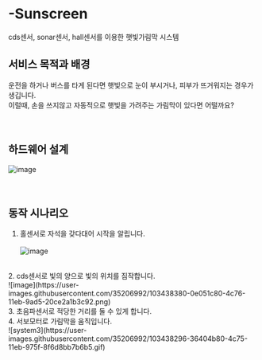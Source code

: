 # -Sunscreen  
cds센서, sonar센서, hall센서를 이용한 햇빛가림막 시스템
<br>
## 서비스 목적과 배경  
운전을 하거나 버스를 타게 된다면 햇빛으로 눈이 부시거나, 피부가 뜨거워지는 경우가 생깁니다.  
이럴때, 손을 쓰지않고 자동적으로 햇빛을 가려주는 가림막이 있다면 어떨까요?  
<br>
<br>
## 하드웨어 설계  
![image](https://user-images.githubusercontent.com/35206992/103438084-5e7a7b00-4c72-11eb-8175-fa5f2e3be1ec.png)
<br>
<br>
<br>
## 동작 시나리오  
1. 홀센서로 자석을 갖다대어 시작을 알립니다.  
<br>![image](https://user-images.githubusercontent.com/35206992/103438311-60920900-4c75-11eb-84ee-2401535f996c.png)
<br>
2. cds센서로 빛의 양으로 빛의 위치를 짐작합니다.  
<br>![image](https://user-images.githubusercontent.com/35206992/103438380-0e051c80-4c76-11eb-9ad5-20ce2a1b3c92.png)
<br>
3. 초음파센서로 적당한 거리를 둘 수 있게 합니다.  
<br>
4. 서보모터로 가림막을 움직입니다.  
<br>
![system3](https://user-images.githubusercontent.com/35206992/103438296-36404b80-4c75-11eb-975f-8f6d8bb7b6b5.gif)
